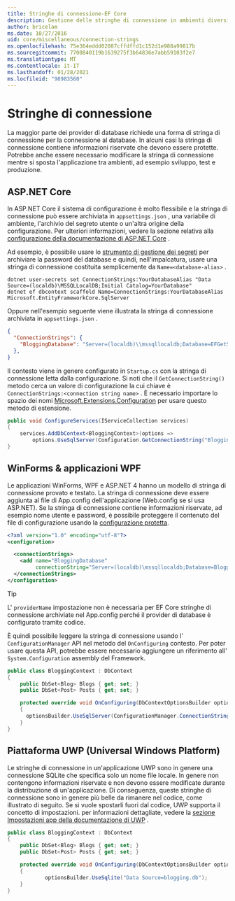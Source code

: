 ```yaml
---
title: Stringhe di connessione-EF Core
description: Gestione delle stringhe di connessione in ambienti diversi con Entity Framework Core
author: bricelam
ms.date: 10/27/2016
uid: core/miscellaneous/connection-strings
ms.openlocfilehash: 75e364eddd02087cffdffd1c152d1e988a99817b
ms.sourcegitcommit: 7700840119b1639275f3b64836e7abb59103f2e7
ms.translationtype: MT
ms.contentlocale: it-IT
ms.lasthandoff: 01/28/2021
ms.locfileid: "98983560"
---
```

# <a name="connection-strings"></a>Stringhe di connessione

La maggior parte dei provider di database richiede una forma di stringa di connessione per la connessione al database. In alcuni casi la stringa di connessione contiene informazioni riservate che devono essere protette. Potrebbe anche essere necessario modificare la stringa di connessione mentre si sposta l'applicazione tra ambienti, ad esempio sviluppo, test e produzione.

## <a name="aspnet-core"></a>ASP.NET Core

In ASP.NET Core il sistema di configurazione è molto flessibile e la stringa di connessione può essere archiviata in `appsettings.json` , una variabile di ambiente, l'archivio del segreto utente o un'altra origine della configurazione. Per ulteriori informazioni, vedere la sezione relativa alla [configurazione della documentazione di ASP.NET Core](/aspnet/core/fundamentals/configuration) .

Ad esempio, è possibile usare lo [strumento di gestione dei segreti](/aspnet/core/security/app-secrets#secret-manager) per archiviare la password del database e quindi, nell'impalcatura, usare una stringa di connessione costituita semplicemente da `Name=<database-alias>` .

```dotnetcli
dotnet user-secrets set ConnectionStrings:YourDatabaseAlias "Data Source=(localdb)\MSSQLLocalDB;Initial Catalog=YourDatabase"
dotnet ef dbcontext scaffold Name=ConnectionStrings:YourDatabaseAlias Microsoft.EntityFrameworkCore.SqlServer
```

Oppure nell'esempio seguente viene illustrata la stringa di connessione archiviata in `appsettings.json` .

```json
{
  "ConnectionStrings": {
    "BloggingDatabase": "Server=(localdb)\\mssqllocaldb;Database=EFGetStarted.ConsoleApp.NewDb;Trusted_Connection=True;"
  },
}
```

Il contesto viene in genere configurato in `Startup.cs` con la stringa di connessione letta dalla configurazione. Si noti che il `GetConnectionString()` metodo cerca un valore di configurazione la cui chiave è `ConnectionStrings:<connection string name>` . È necessario importare lo spazio dei nomi [Microsoft.Extensions.Configuration](/dotnet/api/microsoft.extensions.configuration) per usare questo metodo di estensione.

```csharp
public void ConfigureServices(IServiceCollection services)
{
    services.AddDbContext<BloggingContext>(options =>
        options.UseSqlServer(Configuration.GetConnectionString("BloggingDatabase")));
}
```

## <a name="winforms--wpf-applications"></a>WinForms & applicazioni WPF

Le applicazioni WinForms, WPF e ASP.NET 4 hanno un modello di stringa di connessione provato e testato. La stringa di connessione deve essere aggiunta al file di App.config dell'applicazione (Web.config se si usa ASP.NET). Se la stringa di connessione contiene informazioni riservate, ad esempio nome utente e password, è possibile proteggere il contenuto del file di configurazione usando la [configurazione protetta](/dotnet/framework/data/adonet/connection-strings-and-configuration-files#encrypting-configuration-file-sections-using-protected-configuration).

```xml
<?xml version="1.0" encoding="utf-8"?>
<configuration>

  <connectionStrings>
    <add name="BloggingDatabase"
         connectionString="Server=(localdb)\mssqllocaldb;Database=Blogging;Trusted_Connection=True;" />
  </connectionStrings>
</configuration>
```

> [!TIP]
> L' `providerName` impostazione non è necessaria per EF Core stringhe di connessione archiviate nel App.config perché il provider di database è configurato tramite codice.

È quindi possibile leggere la stringa di connessione usando l' `ConfigurationManager` API nel metodo del `OnConfiguring` contesto. Per poter usare questa API, potrebbe essere necessario aggiungere un riferimento all' `System.Configuration` assembly del Framework.

```csharp
public class BloggingContext : DbContext
{
    public DbSet<Blog> Blogs { get; set; }
    public DbSet<Post> Posts { get; set; }

    protected override void OnConfiguring(DbContextOptionsBuilder optionsBuilder)
    {
      optionsBuilder.UseSqlServer(ConfigurationManager.ConnectionStrings["BloggingDatabase"].ConnectionString);
    }
}
```

## <a name="universal-windows-platform-uwp"></a>Piattaforma UWP (Universal Windows Platform)

Le stringhe di connessione in un'applicazione UWP sono in genere una connessione SQLite che specifica solo un nome file locale. In genere non contengono informazioni riservate e non devono essere modificate durante la distribuzione di un'applicazione. Di conseguenza, queste stringhe di connessione sono in genere più belle da rimanere nel codice, come illustrato di seguito. Se si vuole spostarli fuori dal codice, UWP supporta il concetto di impostazioni. per informazioni dettagliate, vedere la [sezione Impostazioni app della documentazione di UWP](/windows/uwp/app-settings/store-and-retrieve-app-data) .

```csharp
public class BloggingContext : DbContext
{
    public DbSet<Blog> Blogs { get; set; }
    public DbSet<Post> Posts { get; set; }

    protected override void OnConfiguring(DbContextOptionsBuilder optionsBuilder)
    {
            optionsBuilder.UseSqlite("Data Source=blogging.db");
    }
}
```
